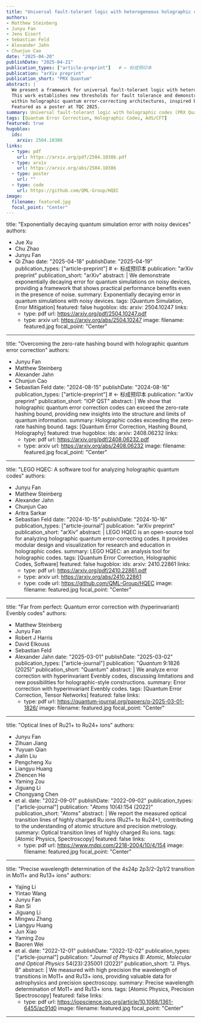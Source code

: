 ```yaml
---
title: "Universal fault-tolerant logic with heterogeneous holographic codes"
authors:
- Matthew Steinberg
- Junyu Fan
- Jens Eisert
- Sebastian Feld
- Alexander Jahn
- Chunjun Cao
date: "2025-04-20"
publishDate: "2025-04-21"
publication_types: ["article-preprint"]   # ← 标成预印本
publication: "arXiv preprint"
publication_short: "PRX Quantum"
abstract: |
  We present a framework for universal fault-tolerant logic with heterogeneous holographic codes. 
  This work establishes new thresholds for fault tolerance and demonstrates logical gate constructions 
  within holographic quantum error-correcting architectures, inspired by AdS/CFT duality. 
  Featured as a poster at TQC 2025.
summary: Universal fault-tolerant logic with holographic codes (PRX Quantum, 2025).
tags: [Quantum Error Correction, Holographic Codes, AdS/CFT]
featured: true
hugoblox:
  ids:
    arxiv: 2504.10386
links:
  - type: pdf
    url: https://arxiv.org/pdf/2504.10386.pdf
  - type: arxiv
    url: https://arxiv.org/abs/2504.10386
  - type: poster
    url: ""
  - type: code
    url: https://github.com/QML-Group/HQEC
image:
  filename: featured.jpg
  focal_point: "Center"
---
```

title: "Exponentially decaying quantum simulation error with noisy devices"
authors:
- Jue Xu
- Chu Zhao
- Junyu Fan
- Qi Zhao
date: "2025-04-18"
publishDate: "2025-04-19"
publication_types: ["article-preprint"]   # ← 标成预印本
publication: "arXiv preprint"
publication_short: "arXiv"
abstract: |
  We demonstrate exponentially decaying error for quantum simulations on noisy devices, 
  providing a framework that shows practical performance benefits even in the presence of noise.
summary: Exponentially decaying error in quantum simulations with noisy devices.
tags: [Quantum Simulation, Error Mitigation]
featured: false
hugoblox:
  ids:
    arxiv: 2504.10247
links:
  - type: pdf
    url: https://arxiv.org/pdf/2504.10247.pdf
  - type: arxiv
    url: https://arxiv.org/abs/2504.10247
image:
  filename: featured.jpg
  focal_point: "Center"
---
title: "Overcoming the zero-rate hashing bound with holographic quantum error correction"
authors:
- Junyu Fan
- Matthew Steinberg
- Alexander Jahn
- Chunjun Cao
- Sebastian Feld
date: "2024-08-15"
publishDate: "2024-08-16"
publication_types: ["article-preprint"]   # ← 标成预印本
publication: "arXiv preprint"
publication_short: "IOP QST"
abstract: |
  We show that holographic quantum error correction codes can exceed the zero-rate hashing bound, 
  providing new insights into the structure and limits of quantum information.
summary: Holographic codes exceeding the zero-rate hashing bound.
tags: [Quantum Error Correction, Hashing Bound, Holography]
featured: true
hugoblox:
  ids:
    arxiv: 2408.06232
links:
  - type: pdf
    url: https://arxiv.org/pdf/2408.06232.pdf
  - type: arxiv
    url: https://arxiv.org/abs/2408.06232
image:
  filename: featured.jpg
  focal_point: "Center"
---
title: "LEGO HQEC: A software tool for analyzing holographic quantum codes"
authors:
- Junyu Fan
- Matthew Steinberg
- Alexander Jahn
- Chunjun Cao
- Aritra Sarkar
- Sebastian Feld
date: "2024-10-15"
publishDate: "2024-10-16"
publication_types: ["article-journal"]
publication: "arXiv preprint"
publication_short: "arXiv"
abstract: |
  LEGO HQEC is an open-source tool for analyzing holographic quantum error-correcting codes. 
  It provides modular design and visualization for research and education in holographic codes.
summary: LEGO HQEC: an analysis tool for holographic codes.
tags: [Quantum Error Correction, Holographic Codes, Software]
featured: false
hugoblox:
  ids:
    arxiv: 2410.22861
links:
  - type: pdf
    url: https://arxiv.org/pdf/2410.22861.pdf
  - type: arxiv
    url: https://arxiv.org/abs/2410.22861
  - type: code
    url: https://github.com/QML-Group/HQEC
image:
  filename: featured.jpg
  focal_point: "Center"
---
title: "Far from perfect: Quantum error correction with (hyperinvariant) Evenbly codes"
authors:
- Matthew Steinberg
- Junyu Fan
- Robert J Harris
- David Elkouss
- Sebastian Feld
- Alexander Jahn
date: "2025-03-01"
publishDate: "2025-03-02"
publication_types: ["article-journal"]
publication: "*Quantum* 9:1826 (2025)"
publication_short: "Quantum"
abstract: |
  We analyze error correction with hyperinvariant Evenbly codes, discussing limitations and 
  new possibilities for holographic-style constructions.
summary: Error correction with hyperinvariant Evenbly codes.
tags: [Quantum Error Correction, Tensor Networks]
featured: false
links:
  - type: pdf
    url: https://quantum-journal.org/papers/q-2025-03-01-1826/
image:
  filename: featured.jpg
  focal_point: "Center"
---
title: "Optical lines of Ru21+ to Ru24+ ions"
authors:
- Junyu Fan
- Zihuan Jiang
- Yuyuan Qian
- Jialin Liu
- Pengcheng Xu
- Liangyu Huang
- Zhencen He
- Yaming Zou
- Jiguang Li
- Chongyang Chen
- et al.
date: "2022-09-01"
publishDate: "2022-09-02"
publication_types: ["article-journal"]
publication: "*Atoms* 10(4):154 (2022)"
publication_short: "Atoms"
abstract: |
  We report the measured optical transition lines of highly charged Ru ions (Ru21+ to Ru24+), 
  contributing to the understanding of atomic structure and precision metrology.
summary: Optical transition lines of highly charged Ru ions.
tags: [Atomic Physics, Spectroscopy]
featured: false
links:
  - type: pdf
    url: https://www.mdpi.com/2218-2004/10/4/154
image:
  filename: featured.jpg
  focal_point: "Center"
---
title: "Precise wavelength determination of the 4s24p 2p3/2–2p1/2 transition in Mo11+ and Ru13+ ions"
authors:
- Yajing Li
- Yintao Wang
- Junyu Fan
- Ran Si
- Jiguang Li
- Mingwu Zhang
- Liangyu Huang
- Jun Xiao
- Yaming Zou
- Baoren Wei
- et al.
date: "2022-12-01"
publishDate: "2022-12-02"
publication_types: ["article-journal"]
publication: "*Journal of Physics B: Atomic, Molecular and Optical Physics* 54(23):235001 (2022)"
publication_short: "J. Phys. B"
abstract: |
  We measured with high precision the wavelength of transitions in Mo11+ and Ru13+ ions, 
  providing valuable data for astrophysics and precision spectroscopy.
summary: Precise wavelength determination of Mo11+ and Ru13+ ions.
tags: [Atomic Physics, Precision Spectroscopy]
featured: false
links:
  - type: pdf
    url: https://iopscience.iop.org/article/10.1088/1361-6455/ac91d0
image:
  filename: featured.jpg
  focal_point: "Center"
---
